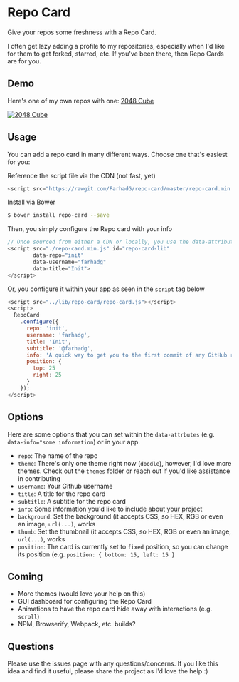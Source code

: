 Repo Card
=========

Give your repos some freshness with a Repo Card.

I often get lazy adding a profile to my repositories, especially when I'd like for them to get forked, starred, etc. 
If you've been there, then Repo Cards are for you.

## Demo

Here's one of my own repos with one: <a target="_blank" href="http://farhadg.github.io/2048-cube/dist/">2048 Cube</a>

<a href="http://farhadg.github.io/2048-cube/dist/" target="_blank"><img src="http://i63.tinypic.com/x3tu6g.jpg" border="0" alt="2048 Cube"></a>

## Usage

You can add a repo card in many different ways. Choose one that's easiest for you:

Reference the script file via the CDN (not fast, yet)
```javascript
<script src="https://rawgit.com/FarhadG/repo-card/master/repo-card.min.js"></script>
```

Install via Bower
```bash
$ bower install repo-card --save
```

Then, you simply configure the Repo card with your info
```javascript
// Once sourced from either a CDN or locally, you use the data-attributes to configure the repo card
<script src="./repo-card.min.js" id="repo-card-lib"
        data-repo="init"
        data-username="farhadg"
        data-title="Init">
</script>
```

Or, you configure it within your app as seen in the `script` tag below
```javascript
<script src="../lib/repo-card/repo-card.js"></script>
<script>
  RepoCard
    .configure({
      repo: 'init',
      username: 'farhadg',
      title: 'Init',
      subtitle: '@farhadg',
      info: 'A quick way to get you to the first commit of any GitHub repo (tracks branches too)',
      position: {
        top: 25
        right: 25
      }
    });
</script>
```

## Options

Here are some options that you can set within the `data-attrbutes` (e.g. `data-info="some information`) or in your app.

- `repo`: The name of the repo 
- `theme`: There's only one theme right now (`doodle`), however, I'd love more themes. Check out the `themes` folder or reach out if you'd like assistance in contributing
- `username`: Your Github username
- `title`: A title for the repo card
- `subtitle`: A subtitle for the repo card
- `info`: Some information you'd like to include about your project
- `background`: Set the background (it accepts CSS, so HEX, RGB or even an image, `url(...)`, works
- `thumb`: Set the thumbnail (it accepts CSS, so HEX, RGB or even an image, `url(...)`, works
- `position`: The card is currently set to `fixed` position, so you can change its position (e.g. `position: { bottom: 15, left: 15 }`


## Coming

- More themes (would love your help on this)
- GUI dashboard for configuring the Repo Card
- Animations to have the repo card hide away with interactions (e.g. `scroll`)
- NPM, Browserify, Webpack, etc. builds?


## Questions

Please use the issues page with any questions/concerns. If you like this idea and find it useful, please share the project as I'd love the help :) 